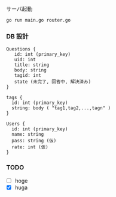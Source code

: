 サーバ起動
```
go run main.go router.go
```

### DB 設計
```
Questions {
   id: int (primary_key)
   uid: int
   title: string
   body: string
   tagid: int
   state (未完了, 回答中, 解決済み)
}

tags {
  id: int (primary_key)
  string: body ( "tag1,tag2,...,tagn" )
}

Users {
  id: int (primary_key)
  name: string
  pass: string (仮)
  rate: int (仮)
}
```

### TODO

- [ ] hoge
- [x] huga
